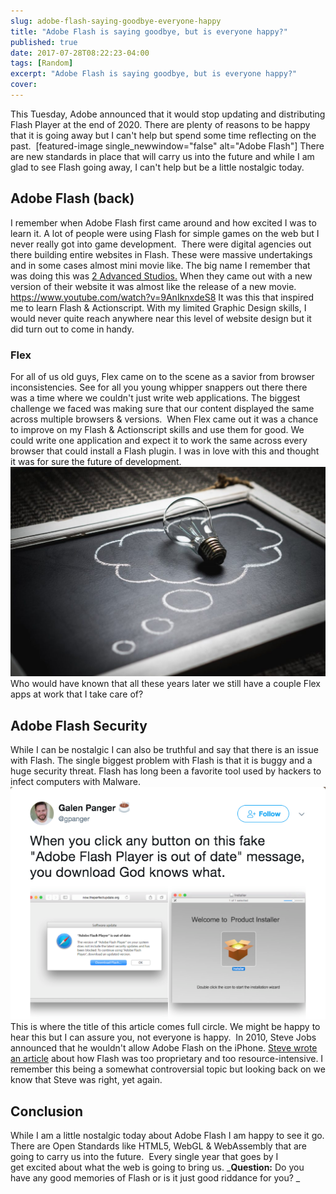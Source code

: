 ```yaml
---
slug: adobe-flash-saying-goodbye-everyone-happy
title: "Adobe Flash is saying goodbye, but is everyone happy?"
published: true
date: 2017-07-28T08:22:23-04:00
tags: [Random]
excerpt: "Adobe Flash is saying goodbye, but is everyone happy?"
cover: 
---
```


This Tuesday, Adobe announced that it would stop updating and distributing Flash Player at the end of 2020. There are plenty of reasons to be happy that it is going away but I can't help but spend some time reflecting on the past.  \[featured-image single\_newwindow="false" alt="Adobe Flash"\] There are new standards in place that will carry us into the future and while I am glad to see Flash going away, I can't help but be a little nostalgic today. 

## Adobe Flash (back) 

I remember when Adobe Flash first came around and how excited I was to learn it. A lot of people were using Flash for simple games on the web but I never really got into game development.  There were digital agencies out there building entire websites in Flash. These were massive undertakings and in some cases almost mini movie like. The big name I remember that was doing this was [2 Advanced Studios.](http://www.2advanced.com/portfolio/) When they came out with a new version of their website it was almost like the release of a new movie.  https://www.youtube.com/watch?v=9AnIknxdeS8 It was this that inspired me to learn Flash & Actionscript. With my limited Graphic Design skills, I would never quite reach anywhere near this level of website design but it did turn out to come in handy. 

### Flex

For all of us old guys, Flex came on to the scene as a savior from browser inconsistencies. See for all you young whipper snappers out there there was a time where we couldn't just write web applications. The biggest challenge we faced was making sure that our content displayed the same across multiple browsers & versions.  When Flex came out it was a chance to improve on my Flash & Actionscript skills and use them for good. We could write one application and expect it to work the same across every browser that could install a Flash plugin. I was in love with this and thought it was for sure the future of development.  [![Adobe Flash & Flex were the future](./pexels-photo-355988-1024x681.jpeg)](https://therealdanvega.com/wp-content/uploads/2017/07/pexels-photo-355988.jpeg) Who would have known that all these years later we still have a couple Flex apps at work that I take care of? 

## Adobe Flash Security

While I can be nostalgic I can also be truthful and say that there is an issue with Flash. The single biggest problem with Flash is that it is buggy and a huge security threat. Flash has long been a favorite tool used by hackers to infect computers with Malware.  [![](./2017-07-28_08-22-49.png)](./2017-07-28_08-22-49.png) This is where the title of this article comes full circle. We might be happy to hear this but I can assure you, not everyone is happy.  In 2010, Steve Jobs announced that he wouldn't allow Adobe Flash on the iPhone. [Steve wrote an article](https://www.apple.com/hotnews/thoughts-on-flash/) about how Flash was too proprietary and too resource-intensive. I remember this being a somewhat controversial topic but looking back on we know that Steve was right, yet again.

## Conclusion

While I am a little nostalgic today about Adobe Flash I am happy to see it go. There are Open Standards like HTML5, WebGL & WebAssembly that are going to carry us into the future.  Every single year that goes by I get excited about what the web is going to bring us. _**Question:** Do you have any good memories of Flash or is it just good riddance for you? _